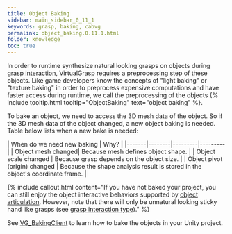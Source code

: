 ```yaml
---
title: Object Baking
sidebar: main_sidebar_0_11_1
keywords: grasp, baking, cabvg
permalink: object_baking.0.11.1.html
folder: knowledge
toc: true
---
```


In order to runtime synthesize natural looking grasps on objects during [grasp interaction](grasp_interaction.0.11.1.html), 
VirtualGrasp requires a preprocessing step of these objects. 
Like game developers know the concepts of "light baking" or "texture baking" in order to preprocess expensive computations and have faster access during runtime, we call the preprocessing of the objects {% include tooltip.html tooltip="ObjectBaking" text="object baking" %}.

To bake an object, we need to access the 3D mesh data of the object. 
So if the 3D mesh data of the object changed, a new object baking is needed. 
Table below lists when a new bake is needed:

| When do we need new baking | Why? |
|-------|--------|---------|---------|
| Object mesh changed|  Because mesh defines object shape. | 
| Object scale changed |  Because grasp depends on the object size. | 
| Object pivot (origin) changed |  Because the shape analysis result is stored in the object's coordinate frame. | 

{% include callout.html content="If you have not baked your project, you can still enjoy 
the object interactive behaviors supported by [object articulation](object_articulation.0.11.1.html#object-articulation). 
However, note that there will only be unnatural looking sticky hand like grasps
 (see [grasp interaction type](grasp_interaction.0.11.1.html#grasp-interaction-type))." %}

See [VG_BakingClient](unity_component_vgbakingclient.0.11.1.html) to learn how to bake the objects in your Unity project.
